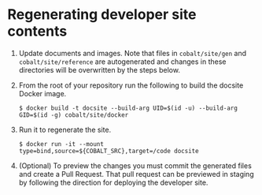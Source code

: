 # Regenerating developer site contents

1.  Update documents and images. Note that files in `cobalt/site/gen` and
    `cobalt/site/reference` are autogenerated and changes in these directories
    will be overwritten by the steps below.

2.  From the root of your repository run the following to build the docsite
    Docker image.

    ```shell
    $ docker build -t docsite --build-arg UID=$(id -u) --build-arg GID=$(id -g) cobalt/site/docker
    ```

3.  Run it to regenerate the site.

    ```shell
    $ docker run -it --mount type=bind,source=${COBALT_SRC},target=/code docsite
    ```

4.  (Optional) To preview the changes you must commit the generated files and
    create a Pull Request. That pull request can be previewed in staging by
    following the direction for deploying the developer site.
